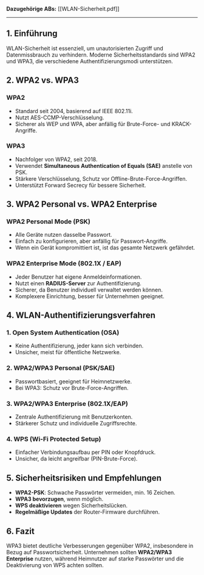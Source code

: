 **Dazugehörige ABs:**
[[WLAN-Sicherheit.pdf]]

---
## 1. Einführung
WLAN-Sicherheit ist essenziell, um unautorisierten Zugriff und Datenmissbrauch zu verhindern. Moderne Sicherheitsstandards sind WPA2 und WPA3, die verschiedene Authentifizierungsmodi unterstützen.

## 2. WPA2 vs. WPA3

### WPA2
- Standard seit 2004, basierend auf IEEE 802.11i.
- Nutzt AES-CCMP-Verschlüsselung.
- Sicherer als WEP und WPA, aber anfällig für Brute-Force- und KRACK-Angriffe.

### WPA3
- Nachfolger von WPA2, seit 2018.
- Verwendet **Simultaneous Authentication of Equals (SAE)** anstelle von PSK.
- Stärkere Verschlüsselung, Schutz vor Offline-Brute-Force-Angriffen.
- Unterstützt Forward Secrecy für bessere Sicherheit.

## 3. WPA2 Personal vs. WPA2 Enterprise

### WPA2 Personal Mode (PSK)
- Alle Geräte nutzen dasselbe Passwort.
- Einfach zu konfigurieren, aber anfällig für Passwort-Angriffe.
- Wenn ein Gerät kompromittiert ist, ist das gesamte Netzwerk gefährdet.

### WPA2 Enterprise Mode (802.1X / EAP)
- Jeder Benutzer hat eigene Anmeldeinformationen.
- Nutzt einen **RADIUS-Server** zur Authentifizierung.
- Sicherer, da Benutzer individuell verwaltet werden können.
- Komplexere Einrichtung, besser für Unternehmen geeignet.

## 4. WLAN-Authentifizierungsverfahren

### 1. Open System Authentication (OSA)
- Keine Authentifizierung, jeder kann sich verbinden.
- Unsicher, meist für öffentliche Netzwerke.

### 2. WPA2/WPA3 Personal (PSK/SAE)
- Passwortbasiert, geeignet für Heimnetzwerke.
- Bei WPA3: Schutz vor Brute-Force-Angriffen.

### 3. WPA2/WPA3 Enterprise (802.1X/EAP)
- Zentrale Authentifizierung mit Benutzerkonten.
- Stärkerer Schutz und individuelle Zugriffsrechte.

### 4. WPS (Wi-Fi Protected Setup)
- Einfacher Verbindungsaufbau per PIN oder Knopfdruck.
- Unsicher, da leicht angreifbar (PIN-Brute-Force).

## 5. Sicherheitsrisiken und Empfehlungen
- **WPA2-PSK**: Schwache Passwörter vermeiden, min. 16 Zeichen.
- **WPA3 bevorzugen**, wenn möglich.
- **WPS deaktivieren** wegen Sicherheitslücken.
- **Regelmäßige Updates** der Router-Firmware durchführen.

## 6. Fazit
WPA3 bietet deutliche Verbesserungen gegenüber WPA2, insbesondere in Bezug auf Passwortsicherheit. Unternehmen sollten **WPA2/WPA3 Enterprise** nutzen, während Heimnutzer auf starke Passwörter und die Deaktivierung von WPS achten sollten.
